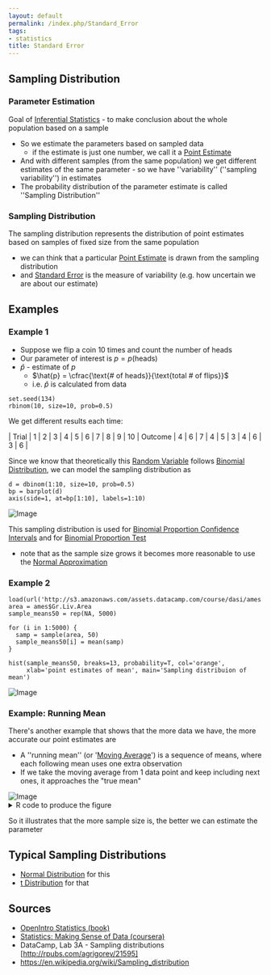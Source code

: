 ```yaml
---
layout: default
permalink: /index.php/Standard_Error
tags:
- statistics
title: Standard Error
---
```

## Sampling Distribution
### Parameter Estimation
Goal of [Inferential Statistics](Inferential_Statistics) - to make conclusion about the whole population based on a sample
- So we estimate the parameters based on sampled data 
  - if the estimate is just one number, we call it a [Point Estimate](Point_Estimate)
- And with different samples (from the same population) we get different estimates of the same parameter - so we have ''variability'' (''sampling variability'') in estimates 
- The probability distribution of the parameter estimate is called ''Sampling Distribution'' 


### Sampling Distribution
The sampling distribution represents the distribution of point estimates based on samples of fixed size from the same population
- we can think that a particular [Point Estimate](Point_Estimate) is drawn from the sampling distribution
- and [Standard Error](Standard_Error) is the measure of variability (e.g. how uncertain we are about our estimate)


## Examples
### Example 1
- Suppose we flip a coin 10 times and count the number of heads
- Our parameter of interest is $p = p(\text{heads})$
- $\hat{p}$ - estimate of $p$
  - $\hat{p} = \cfrac{\text{# of heads}}{\text{total # of flips}}$
  - i.e. $\hat{p}$ is calculated from data

```text only
set.seed(134)
rbinom(10, size=10, prob=0.5)
```

We get different results each time:

|   Trial  |  1  |  2  |  3  |  4  |  5  |  6  |  7  |  8  |  9  |  10  |   Outcome   |  4  |  6  |  7  |  4  |  5  |  3  |  4  |  6  |  3  |  6 |

Since we know that theoretically this [Random Variable](Random_Variable) follows [Binomial Distribution](Binomial_Distribution), we can model the sampling distribution as

```text only
d = dbinom(1:10, size=10, prob=0.5)
bp = barplot(d)
axis(side=1, at=bp[1:10], labels=1:10)
```

<img src="http://habrastorage.org/files/b39/001/83f/b3900183fe9f478fadf895deed1d0d56.png" alt="Image">


This sampling distribution is used for [Binomial Proportion Confidence Intervals](Binomial_Proportion_Confidence_Intervals) and for [Binomial Proportion Test](Binomial_Proportion_Test)
- note that as the sample size grows it becomes more reasonable to use the [Normal Approximation](Binomial_Distribution#Normal_Approximation) 



### Example 2
```gdscript
load(url('http://s3.amazonaws.com/assets.datacamp.com/course/dasi/ames.RData'))
area = ames$Gr.Liv.Area
sample_means50 = rep(NA, 5000)
 
for (i in 1:5000) {
  samp = sample(area, 50)
  sample_means50[i] = mean(samp)
}

hist(sample_means50, breaks=13, probability=T, col='orange',
     xlab='point estimates of mean', main='Sampling distribuion of mean')
```

<img src="http://habrastorage.org/files/d9a/06a/02d/d9a06a02d0944fb495c81c29daa29047.png" alt="Image">


### Example: Running Mean
There's another example that shows that the more data we have, the more accurate our point estimates are
- A ''running mean'' (or '[Moving Average](Moving_Average)') is a sequence of means, where each following mean uses one extra observation
- If we take the moving average from 1 data point and keep including next ones, it approaches the "true mean"

<img src="http://habrastorage.org/files/454/073/b0a/454073b0ac4149c789916b3dba2c61c6.png" alt="Image">


<details><summary>R code to produce the figure</summary>

```carbon
library(openintro)
data(run10Samp)
time = run10Samp$time
avg = sapply(X=1:100, FUN=function(x) { mean(time[1:x]) })
plot(x=1:100, y=avg, type='l', col='blue',
     ylab='running mean', xlab='sample size', bty='n')
abline(h=mean(time), lty=2, col='grey')
```

</details>


So it illustrates that the more sample size is, the better we can estimate the parameter



## Typical Sampling Distributions
- [Normal Distribution](Normal_Distribution) for this
- [t Distribution](t_Distribution) for that


## Sources
- [OpenIntro Statistics (book)](OpenIntro_Statistics_(book))
- [Statistics: Making Sense of Data (coursera)](Statistics__Making_Sense_of_Data_(coursera))
- DataCamp, Lab 3A - Sampling distributions [http://rpubs.com/agrigorev/21595]
- https://en.wikipedia.org/wiki/Sampling_distribution
